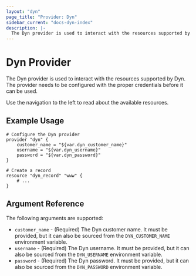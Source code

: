 ```yaml
---
layout: "dyn"
page_title: "Provider: Dyn"
sidebar_current: "docs-dyn-index"
description: |-
  The Dyn provider is used to interact with the resources supported by Dyn. The provider needs to be configured with the proper credentials before it can be used.
---
```


# Dyn Provider

The Dyn provider is used to interact with the
resources supported by Dyn. The provider needs to be configured
with the proper credentials before it can be used.

Use the navigation to the left to read about the available resources.

## Example Usage

```
# Configure the Dyn provider
provider "dyn" {
    customer_name = "${var.dyn_customer_name}"
    username = "${var.dyn_username}"
    password = "${var.dyn_password}"
}

# Create a record
resource "dyn_record" "www" {
    # ...
}
```

## Argument Reference

The following arguments are supported:

* `customer_name` - (Required) The Dyn customer name. It must be provided, but it can also be sourced from the `DYN_CUSTOMER_NAME` environment variable.
* `username` - (Required) The Dyn username. It must be provided, but it can also be sourced from the `DYN_USERNAME` environment variable.
* `password` - (Required) The Dyn password. It must be provided, but it can also be sourced from the `DYN_PASSWORD` environment variable.
